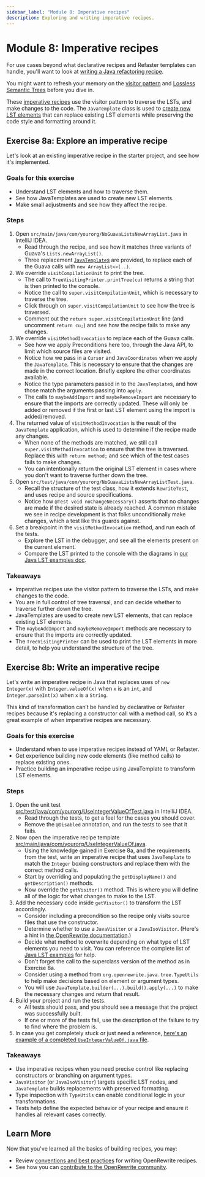 ```yaml
---
sidebar_label: "Module 8: Imperative recipes"
description: Exploring and writing imperative recipes.
---
```


# Module 8: Imperative recipes

For use cases beyond what declarative recipes and Refaster templates can handle, you'll want to look at [writing a Java refactoring recipe](https://docs.openrewrite.org/authoring-recipes/writing-a-java-refactoring-recipe).

You might want to refresh your memory on the [visitor pattern](https://docs.openrewrite.org/concepts-and-explanations/visitors) and [Lossless Semantic Trees](https://docs.openrewrite.org/concepts-and-explanations/lossless-semantic-trees) before you dive in.

These [imperative recipes](https://docs.openrewrite.org/concepts-and-explanations/recipes#imperative-recipes) use the visitor pattern to traverse the LSTs, and make changes to the code. The `JavaTemplate` class is used to [create new LST elements](https://docs.openrewrite.org/authoring-recipes/modifying-methods-with-javatemplate) that can replace existing LST elements while preserving the code style and formatting around it.

## Exercise 8a: Explore an imperative recipe

Let's look at an existing imperative recipe in the starter project, and see how it's implemented.

### Goals for this exercise

* Understand LST elements and how to traverse them.
* See how JavaTemplates are used to create new LST elements.
* Make small adjustments and see how they affect the recipe.

### Steps

1. Open `src/main/java/com/yourorg/NoGuavaListsNewArrayList.java` in IntelliJ IDEA.
   * Read through the recipe, and see how it matches three variants of Guava's `Lists.newArrayList()`.
   * Three replacement [`JavaTemplate`s](https://docs.openrewrite.org/concepts-and-explanations/javatemplate) are provided, to replace each of the Guava calls with `new ArrayList<>(..)`.
2. We override `visitCompilationUnit` to print the tree.
   * The call to `TreeVisitingPrinter.printTree(cu)` returns a string that is then printed to the console.
   * Notice the call to `super.visitCompilationUnit`, which is necessary to traverse the tree.
   * Click through on `super.visitCompilationUnit` to see how the tree is traversed.
   * Comment out the `return super.visitCompilationUnit` line (and uncomment `return cu;`) and see how the recipe fails to make any changes.
3. We override `visitMethodInvocation` to replace each of the Guava calls.
   * See how we apply Preconditions here too, through the Java API, to limit which source files are visited.
   * Notice how we pass in a `Cursor` and `JavaCoordinates` when we apply the `JavaTemplate`. This is necessary to ensure that the changes are made in the correct location. Briefly explore the other coordinates available.
   * Notice the type parameters passed in to the `JavaTemplate`s, and how those match the arguments passing into `apply`.
   * The calls to `maybeAddImport` and `maybeRemoveImport` are necessary to ensure that the imports are correctly updated. These will only be added or removed if the first or last LST element using the import is added/removed.
4. The returned value of `visitMethodInvocation` is the result of the `JavaTemplate` application, which is used to determine if the recipe made any changes.
   * When none of the methods are matched, we still call `super.visitMethodInvocation` to ensure that the tree is traversed. Replace this with `return method;` and see which of the test cases fails to make changes.
   * You can intentionally return the original LST element in cases where you don't want to traverse further down the tree.
5. Open `src/test/java/com/yourorg/NoGuavaListsNewArrayListTest.java`.
   * Recall the structure of the test class, how it extends `RewriteTest`, and uses recipe and source specifications.
   * Notice how `@Test void noChangeNecessary()` asserts that no changes are made if the desired state is already reached. A common mistake we see in recipe development is that folks unconditionally make changes, which a test like this guards against.
6. Set a breakpoint in the `visitMethodInvocation` method, and run each of the tests.
   * Explore the LST in the debugger, and see all the elements present on the current element.
   * Compare the LST printed to the console with the diagrams in [our Java LST examples doc](https://docs.openrewrite.org/concepts-and-explanations/lst-examples).

### Takeaways

* Imperative recipes use the visitor pattern to traverse the LSTs, and make changes to the code.
* You are in full control of tree traversal, and can decide whether to traverse further down the tree.
* JavaTemplates are used to create new LST elements, that can replace existing LST elements.
* The `maybeAddImport` and `maybeRemoveImport` methods are necessary to ensure that the imports are correctly updated.
* The `TreeVisitingPrinter` can be used to print the LST elements in more detail, to help you understand the structure of the tree.

## Exercise 8b: Write an imperative recipe

Let's write an imperative recipe in Java that replaces uses of `new Integer(x)` with `Integer.valueOf(x)` when `x` is an `int`, and `Integer.parseInt(x)` when `x` is a `String`.

This kind of transformation can’t be handled by declarative or Refaster recipes because it's replacing a constructor call with a method call, so it’s a great example of when imperative recipes are necessary.

### Goals for this exercise

* Understand when to use imperative recipes instead of YAML or Refaster.
* Get experience building new code elements (like method calls) to replace existing ones.
* Practice building an imperative recipe using JavaTemplate to transform LST elements.

### Steps

1. Open the unit test [src/test/java/com/yourorg/UseIntegerValueOfTest.java](https://github.com/moderneinc/rewrite-recipe-starter/blob/main/src/test/java/com/yourorg/UseIntegerValueOfTest.java) in IntelliJ IDEA.
   * Read through the tests, to get a feel for the cases you should cover.
   * Remove the `@Disabled` annotation, and run the tests to see that it fails. 
2. Now open the imperative recipe template [src/main/java/com/yourorg/UseIntegerValueOf.java](https://github.com/moderneinc/rewrite-recipe-starter/blob/main/src/main/java/com/yourorg/UseIntegerValueOf.java).
   * Using the knowledge gained in Exercise 8a, and the requirements from the test, write an imperative recipe that uses `JavaTemplate` to match the `Integer` boxing constructors and replace them with the correct method calls.
   * Start by overriding and populating the `getDisplayName()` and `getDescription()` methods.
   * Now override the `getVisitor()` method. This is where you will define all of the logic for what changes to make to the LST.
3. Add the necessary code inside `getVisitor()` to transform the LST accordingly.
   * Consider including a precondition so the recipe only visits source files that use the constructor.
   * Determine whether to use a `JavaVisitor` or a `JavaIsoVisitor`. (Here's a hint in [the OpenRewrite documentation](https://docs.openrewrite.org/concepts-and-explanations/visitors#isomorphic-vs-non-isomorphic-visitors).)
   * Decide what method to overwrite depending on what type of LST elements you need to visit. You can reference the complete list of [Java LST examples](https://docs.openrewrite.org/concepts-and-explanations/lst-examples#java-lst-types) for help.
   * Don't forget the call to the superclass version of the method as in Exercise 8a.
   * Consider using a method from `org.openrewrite.java.tree.TypeUtils` to help make decisions based on element or argument types. 
   * You will use `JavaTemplate.builder(...).build().apply(...)` to make the necessary changes and return that result.
4. Build your project and run the tests.
   * All tests should pass, and you should see a message that the project was successfully built.
   * If one or more of the tests fail, use the description of the failure to try to find where the problem is.
5. In case you get completely stuck or just need a reference, [here's an example of a completed `UseIntegerValueOf.java` file](https://github.com/moderneinc/rewrite-recipe-starter/blob/workshop-solutions/src/main/java/com/yourorg/UseIntegerValueOf.java).

### Takeaways

* Use imperative recipes when you need precise control like replacing constructors or branching on argument types.
* `JavaVisitor` (or `JavaIsoVisitor`) targets specific LST nodes, and `JavaTemplate` builds replacements with preserved formatting.
* Type inspection with `TypeUtils` can enable conditional logic in your transformations.
* Tests help define the expected behavior of your recipe and ensure it handles all relevant cases correctly.

## Learn More

Now that you've learned all the basics of building recipes, you may:

* Review [conventions and best practices](../../user-documentation/recipes/conventions-and-best-practices) for writing OpenRewrite recipes. 
* See how you can [contribute to the OpenRewrite community](../../user-documentation/recipes/contributing-to-openrewrite).